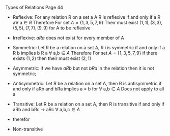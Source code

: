 Types of Relations 
Page 44
- Reflexive: For any relation R on a set a A R is reflexive if and only if
$\text{a R a} ∀ \text{ a} \in R$
	Therefore For set $A = \{1, 3, 5, 7, 9\}$
	Their must exist ${(1,1),(3,3),(5,5),(7,7),(9,9)}$ for A to be reflexive
- Irreflexive: $aRa$ does not exist for every member of A

- Symmetric: Let R be a relation on a set A, R i is symmetric if and only if $\text{a R b implies b R a }  ∀  \text{ a,b} \in A$
	Therefore For set $A = \{1, 3, 5, 7, 9\}$
	 if there exists $(1,2)$ then their must exist $(2,1)$
 
- Asymmetric: if we have $aRb$ but not $bRa$ in the relation then it is not symmetric;

- Antisymmetric: Let R be a relation on a set A, then R is antisymmetric if and only if $\text{aRb and bRa implies a = b for ∀ a,b} \in A$ Does not apply to all a 

- Transitive: Let R be a relation on a set A, then R is transitive if and only if $\text{aRb and bRc →  aRc ∀}  \text{ a,b,c} \in A$ 
- therefor 

- Non-transitive

